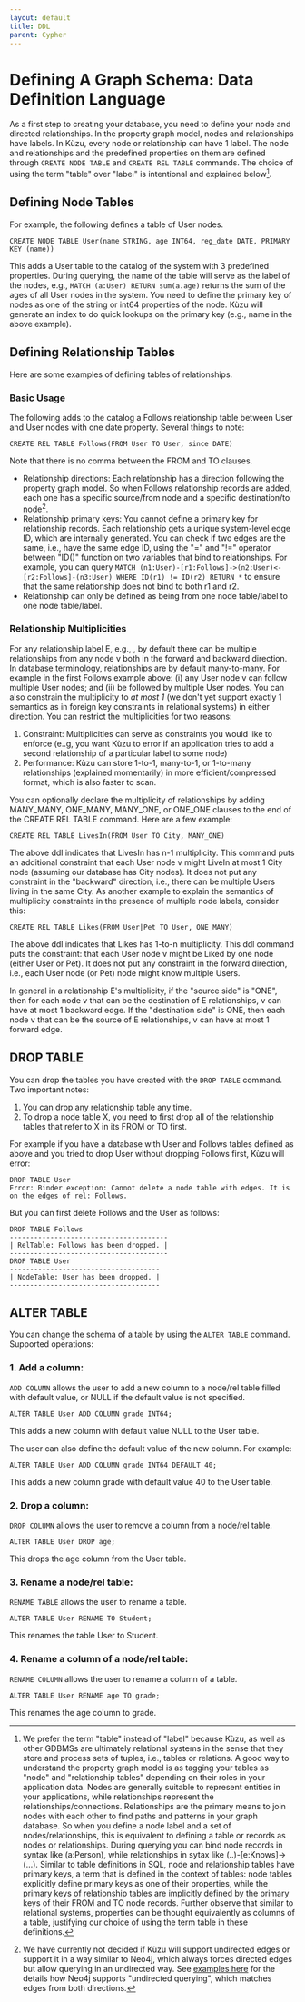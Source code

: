 ```yaml
---
layout: default
title: DDL
parent: Cypher
---
```


# Defining A Graph Schema: Data Definition Language

As a first step to creating your database, you need to define your node and directed relationships. In the property graph model, nodes and relationships have labels. In Kùzu, every node or relationship can have 1 label. The node and relationships and the predefined properties on them are defined through `CREATE NODE TABLE` and `CREATE REL TABLE` commands. The choice of using the term "table" over "label" is intentional and explained below[^1].

## Defining Node Tables
For example, the following defines a table of User nodes. 
```
CREATE NODE TABLE User(name STRING, age INT64, reg_date DATE, PRIMARY KEY (name))
```
This adds a User table to the catalog of the system with 3 predefined properties. During querying, the name of the table will serve as the label of the nodes, e.g., `MATCH (a:User) RETURN sum(a.age)` returns the sum of the ages of all User nodes in the system. 
You need to define the primary key of nodes as one of the string or int64 properties of the node. Kùzu will generate an index to do quick lookups on the primary key (e.g., name in the above example).

## Defining Relationship Tables
Here are some examples of defining tables of relationships.

### Basic Usage
The following adds to the catalog a Follows relationship table between User and User nodes with one date property. Several things to note:
```
CREATE REL TABLE Follows(FROM User TO User, since DATE)
```
Note that there is no comma between the FROM and TO clauses. 
- Relationship directions: Each relationship has a direction following the property graph model. So when Follows relationship records are added, each one has a specific source/from node and a specific destination/to node[^2].
- Relationship primary keys: You cannot define a primary key for relationship records. Each relationship gets a unique system-level edge ID, which are internally generated. You can check if two edges are the same, i.e., have the same edge ID, using the "=" and "!=" operator between "ID()" function on two variables that bind to relationships. For example, you can query `MATCH (n1:User)-[r1:Follows]->(n2:User)<-[r2:Follows]-(n3:User) WHERE ID(r1) != ID(r2) RETURN *` to ensure that the same relationship does not bind to both r1 and r2.
- Relationship can only be defined as being from one node table/label to one node table/label.

### Relationship Multiplicities

For any relationship label E, e.g., , by default there can be multiple relationships from any node v both in the forward and backward direction. In database terminology, relationships are by default many-to-many. For example in the first Follows example above: (i) any User node v can follow multiple User nodes; and (ii) be followed by multiple User nodes. You can also constrain the multiplicity to *at most 1* (we don't yet support exactly 1 semantics as in foreign key constraints in relational systems)  in either direction. You can restrict the multiplicities for two reasons: 
1. Constraint: Multiplicities can serve as constraints you would like to enforce (e..g, you want Kùzu to error if an application tries to add a second relationship of a particular label to some node)
2. Performance: Kùzu can store 1-to-1, many-to-1, or 1-to-many relationships (explained momentarily) in more efficient/compressed format, which is also faster to scan. 
 
You can optionally declare the multiplicity of relationships by adding MANY_MANY, ONE_MANY, MANY_ONE, or ONE_ONE clauses to the end of the CREATE REL TABLE command.
Here are a few  example:

```
CREATE REL TABLE LivesIn(FROM User TO City, MANY_ONE)
```
The above ddl indicates that LivesIn has n-1 multiplicity. This command puts an additional constraint that each User node v might LiveIn at most 1 City node (assuming our database has City nodes). It does not put any constraint in the "backward" direction, i.e., there can be multiple Users living in the same City. As another example to explain the semantics of multiplicity constraints in the presence of multiple node labels, consider this: 

```
CREATE REL TABLE Likes(FROM User|Pet TO User, ONE_MANY)
```
The above ddl indicates that Likes has 1-to-n multiplicity. This ddl command puts the constraint: that each User node v might be Liked by one node (either User or Pet). It does not put any constraint in the forward direction, i.e., each User node (or Pet) node might know multiple Users.

In general in a relationship E's multiplicity, if the "source side" is "ONE", then for each node v that can be the destination of E relationships, v can have at most 1 backward edge. If the "destination side" is ONE, then each node v that can be the source of E relationships, v can have at most 1 forward edge. 

## DROP TABLE
You can drop the tables you have created with the `DROP TABLE` command.<br />
Two important notes:
  1. You can drop any relationship table any time.
  2. To drop a node table X, you need to first drop all of the relationship tables 
     that refer to X in its FROM or TO first.

For example if you have a database with User and Follows tables defined as above and you
tried to drop User without dropping Follows first, Kùzu will error:

```
DROP TABLE User
Error: Binder exception: Cannot delete a node table with edges. It is on the edges of rel: Follows.
```
But you can first delete Follows and the User as follows:
```
DROP TABLE Follows
---------------------------------------
| RelTable: Follows has been dropped. |
---------------------------------------
DROP TABLE User
-------------------------------------
| NodeTable: User has been dropped. |
-------------------------------------
```

## ALTER TABLE
You can change the schema of a table by using the `ALTER TABLE` command.<br />
Supported operations:
### 1. Add a column:
`ADD COLUMN` allows the user to add a new column to a node/rel table filled with default value, or NULL if the default value is not specified.
```
ALTER TABLE User ADD COLUMN grade INT64;
```
This adds a new column with default value NULL to the User table.

The user can also define the default value of the new column.
For example:
```
ALTER TABLE User ADD COLUMN grade INT64 DEFAULT 40;
```
This adds a new column grade with default value 40 to the User table.
### 2. Drop a column:
`DROP COLUMN` allows the user to remove a column from a node/rel table.
```
ALTER TABLE User DROP age;
```
This drops the age column from the User table.
### 3. Rename a node/rel table:
`RENAME TABLE` allows the user to rename a table.
```
ALTER TABLE User RENAME TO Student;
```
This renames the table User to Student.
### 4. Rename a column of a node/rel table:
`RENAME COLUMN` allows the user to rename a column of a table.
```
ALTER TABLE User RENAME age TO grade;
```
This renames the age column to grade.


[^1]: We prefer the term "table" instead of "label" because Kùzu, as well as other GDBMSs are ultimately relational systems in the sense that they store and process sets of tuples, i.e., tables or relations. A good way to understand the property graph model is as tagging your tables as "node" and "relationship tables" depending on their roles in your application data. Nodes are generally suitable to represent entities in your applications, while relationships represent the relationships/connections. Relationships are the primary means to join nodes with each other to find paths and patterns in your graph database. So when you define a node label and a set of nodes/relationships, this is equivalent to defining a table or records as nodes or relationships. During querying you can bind node records in syntax like (a:Person), while relationships in sytax like (..)-[e:Knows]->(...). Similar to table definitions in SQL, node and relationship tables have primary keys, a term that is defined in the context of tables: node tables explicitly define primary keys as one of their properties, while the primary keys of relationship tables are implicitly defined by the primary keys of their FROM and TO node records. Further observe that similar to relational systems, properties can be thought equivalently as columns of a table, justifying our choice of using the term table in these definitions.

[^2]: We have currently not decided if Kùzu will support undirected edges or support it in a way similar to Neo4j, which always forces directed edges but allow querying in an undirected way. See [examples here](https://neo4j.com/docs/cypher-manual/current/introduction/uniqueness/) for the details how Neo4j supports "undirected querying", which matches edges from both directions.
